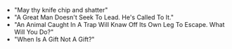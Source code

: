 - "May thy knife chip and shatter"
- "A Great Man Doesn't Seek To Lead. He's Called To It."
- "An Animal Caught In A Trap Will Knaw Off Its Own Leg To Escape. What Will You Do?"
- "When Is A Gift Not A Gift?"
